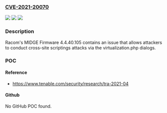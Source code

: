 ### [CVE-2021-20070](https://cve.mitre.org/cgi-bin/cvename.cgi?name=CVE-2021-20070)
![](https://img.shields.io/static/v1?label=Product&message=Racom%20MIDGE%20Firmware&color=blue)
![](https://img.shields.io/static/v1?label=Version&message=n%2Fa&color=blue)
![](https://img.shields.io/static/v1?label=Vulnerability&message=Improper%20Neutralization%20of%20Input%20During%20Web%20Page%20Generation%20('Cross-site%20Scripting')&color=brighgreen)

### Description

Racom's MIDGE Firmware 4.4.40.105 contains an issue that allows attackers to conduct cross-site scriptings attacks via the virtualization.php dialogs.

### POC

#### Reference
- https://www.tenable.com/security/research/tra-2021-04

#### Github
No GitHub POC found.

